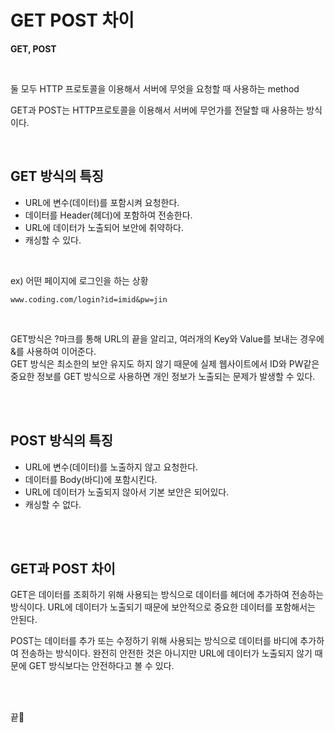 # GET POST 차이

**GET, POST**

<br>

둘 모두 HTTP 프로토콜을 이용해서 서버에 무엇을 요청할 때 사용하는 method <br>

GET과 POST는 HTTP프로토콜을 이용해서 서버에 무언가를 전달할 때 사용하는 방식이다.

<br>

## GET 방식의 특징

- URL에 변수(데이터)를 포함시켜 요청한다.
- 데이터를 Header(헤더)에 포함하여 전송한다.
- URL에 데이터가 노출되어 보안에 취약하다.
- 캐싱할 수 있다.

<br>

ex) 어떤 페이지에 로그인을 하는 상황

```
www.coding.com/login?id=imid&pw=jin
```

<br>

GET방식은 ?마크를 통해 URL의 끝을 알리고, 여러개의 Key와 Value를 보내는 경우에 &를 사용하여 이어준다. <br>
GET 방식은 최소한의 보안 유지도 하지 않기 때문에 실제 웹사이트에서 ID와 PW같은 중요한 정보를 GET 방식으로 사용하면 개인 정보가 노출되는 문제가 발생할 수 있다.

<br><br>

## POST 방식의 특징

- URL에 변수(데이터)를 노출하지 않고 요청한다.
- 데이터를 Body(바디)에 포함시킨다.
- URL에 데이터가 노출되지 않아서 기본 보안은 되어있다.
- 캐싱할 수 없다.


<br><br>

## GET과 POST 차이 
GET은 데이터를 조회하기 위해 사용되는 방식으로 데이터를 헤더에 추가하여 전송하는 방식이다. URL에 데이터가 노출되기 때문에 보안적으로 중요한 데이터를 포함해서는 안된다. <br>

POST는 데이터를 추가 또는 수정하기 위해 사용되는 방식으로 데이터를 바디에 추가하여 전송하는 방식이다. 완전히 안전한 것은 아니지만 URL에 데이터가 노출되지 않기 때문에 GET 방식보다는 안전하다고 볼 수 있다. <br>

<br><br>

끝🐧
